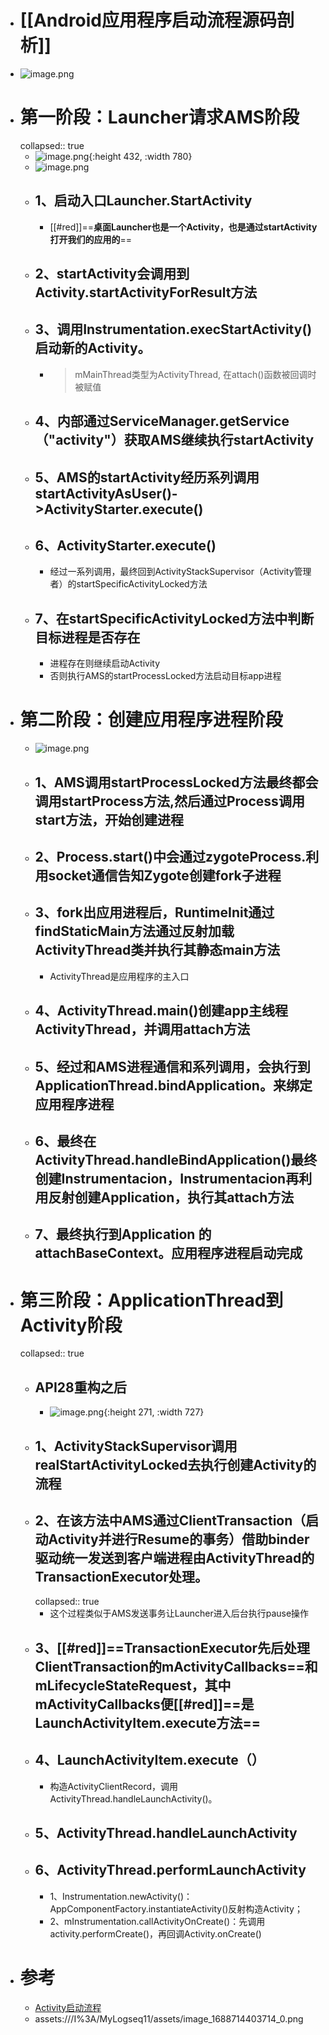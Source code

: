 - # [[Android应用程序启动流程源码剖析]]
- ![image.png](../assets/image_1688714403714_0.png)
- # 第一阶段：Launcher请求AMS阶段
  collapsed:: true
	- ![image.png](../assets/image_1688714438299_0.png){:height 432, :width 780}
	- ![image.png](../assets/image_1684416960546_0.png)
	- ## 1、启动入口Launcher.StartActivity
		- [[#red]]==**桌面Launcher也是一个Activity，也是通过startActivity打开我们的应用的**==
	- ## 2、startActivity会调用到Activity.startActivityForResult方法
	- ## 3、调用Instrumentation.execStartActivity()启动新的Activity。
		- > mMainThread类型为ActivityThread, 在attach()函数被回调时被赋值
	- ## 4、内部通过ServiceManager.getService（"activity"）获取AMS继续执行startActivity
	- ## 5、AMS的startActivity经历系列调用 startActivityAsUser()->ActivityStarter.execute()
	- ## 6、ActivityStarter.execute()
		- 经过一系列调用，最终回到ActivityStackSupervisor（Activity管理者）的startSpecificActivityLocked方法
	- ## 7、在startSpecificActivityLocked方法中判断目标进程是否存在
		- 进程存在则继续启动Activity
		- 否则执行AMS的startProcessLocked方法启动目标app进程
- # 第二阶段：创建应用程序进程阶段
	- ![image.png](../assets/image_1688714514352_0.png)
	- ## 1、AMS调用startProcessLocked方法最终都会调用startProcess方法,然后通过Process调用start方法，开始创建进程
	- ## 2、Process.start()中会通过zygoteProcess.利用socket通信告知Zygote创建fork子进程
	- ## 3、fork出应用进程后，RuntimeInit通过findStaticMain方法通过反射加载ActivityThread类并执行其静态main方法
		- ActivityThread是应用程序的主入口
	- ## 4、ActivityThread.main()创建app主线程ActivityThread，并调用attach方法
	- ## 5、经过和AMS进程通信和系列调用，会执行到ApplicationThread.bindApplication。来绑定应用程序进程
	- ## 6、最终在ActivityThread.handleBindApplication()最终创建Instrumentacion，Instrumentacion再利用反射创建Application，执行其attach方法
	- ## 7、最终执行到Application 的 attachBaseContext。应用程序进程启动完成
- # 第三阶段：ApplicationThread到Activity阶段
  collapsed:: true
	- ## API28重构之后
		- ![image.png](../assets/image_1688714574221_0.png){:height 271, :width 727}
	- ## 1、ActivityStackSupervisor调用realStartActivityLocked去执行创建Activity的流程
	- ## 2、在该方法中AMS通过ClientTransaction（启动Activity并进行Resume的事务）借助binder驱动统一发送到客户端进程由ActivityThread的TransactionExecutor处理。
	  collapsed:: true
		- 这个过程类似于AMS发送事务让Launcher进入后台执行pause操作
	- ## 3、[[#red]]==TransactionExecutor先后处理ClientTransaction的mActivityCallbacks==和mLifecycleStateRequest，其中mActivityCallbacks便[[#red]]==是LaunchActivityItem.execute方法==
	- ## 4、LaunchActivityItem.execute（）
		- 构造ActivityClientRecord，调用ActivityThread.handleLaunchActivity()。
	- ## 5、ActivityThread.handleLaunchActivity
	- ## 6、ActivityThread.performLaunchActivity
		- 1、Instrumentation.newActivity()：AppComponentFactory.instantiateActivity()反射构造Activity；
		- 2、mInstrumentation.callActivityOnCreate()：先调用activity.performCreate()，再回调Activity.onCreate()
- # 参考
	- [Activity启动流程](http://gityuan.com/2016/03/12/start-activity/)
	- assets:///I%3A/MyLogseq11/assets/image_1688714403714_0.png